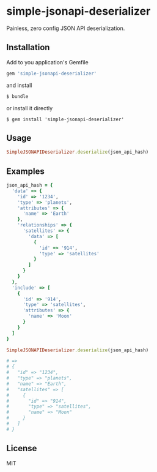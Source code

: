 # simple-jsonapi-deserializer

Painless, zero config JSON API deserialization.

## Installation

Add to you application's Gemfile

```ruby
gem 'simple-jsonapi-deserializer'
```

and install

```sh
$ bundle
```

or install it directly

```shell
$ gem install 'simple-jsonapi-deserializer'
```

## Usage

```ruby
SimpleJSONAPIDeserializer.deserialize(json_api_hash)
```

## Examples

```ruby
json_api_hash = {
  'data' => {
    'id' => '1234',
    'type' => 'planets',
    'attributes' => {
      'name' => 'Earth'
    },
    'relationships' => {
      'satellites' => {
        'data' => [
          {
            'id' => '914',
            'type' => 'satellites'
          }
        ]
      }
    }
  },
  'include' => [
    {
      'id' => '914',
      'type' => 'satellites',
      'attributes' => {
        'name' => 'Moon'
      }
    }
  ]
}

SimpleJSONAPIDeserializer.deserialize(json_api_hash)

# =>
# {
#   "id" => "1234",
#   "type" => "planets",
#   "name" => "Earth",
#   "satellites" => [
#     {
#       "id" => "914",
#       "type" => "satellites",
#       "name" => "Moon"
#     }
#   ]
# }
```

## License

MIT
